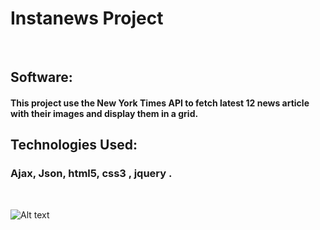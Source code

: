 <h1>Instanews Project</h1>
<br>
<h2>Software:</h2>

<h4>This project use the New York Times API to fetch latest 12 news article with their images and display them in a grid.</h4>

<h2>Technologies Used:</h2>

<h3>Ajax, Json, html5, css3 , jquery .</h3>

<br>

![Alt text](./images/instanews-desktop-photos.png "Instanews")






